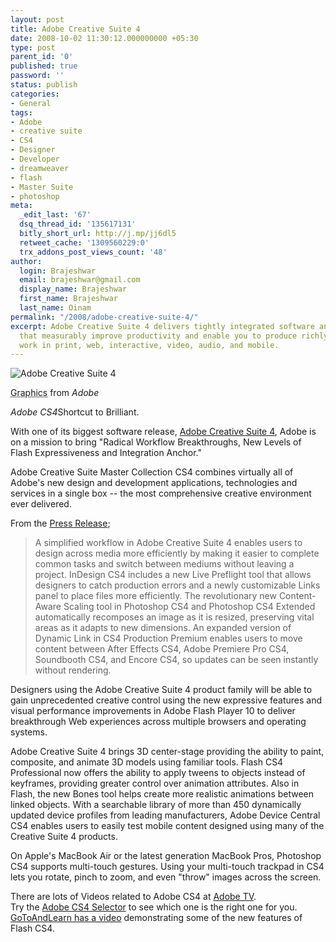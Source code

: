 ```yaml
---
layout: post
title: Adobe Creative Suite 4
date: 2008-10-02 11:30:12.000000000 +05:30
type: post
parent_id: '0'
published: true
password: ''
status: publish
categories:
- General
tags:
- Adobe
- creative suite
- CS4
- Designer
- Developer
- dreamweaver
- flash
- Master Suite
- photoshop
meta:
  _edit_last: '67'
  dsq_thread_id: '135617131'
  bitly_short_url: http://j.mp/jj6dl5
  retweet_cache: '1309560229:0'
  trx_addons_post_views_count: '48'
author:
  login: Brajeshwar
  email: brajeshwar@gmail.com
  display_name: Brajeshwar
  first_name: Brajeshwar
  last_name: Oinam
permalink: "/2008/adobe-creative-suite-4/"
excerpt: Adobe Creative Suite 4 delivers tightly integrated software and services
  that measurably improve productivity and enable you to produce richly expressive
  work in print, web, interactive, video, audio, and mobile.
---
```

<div class="figure"><img src="{{ site.baseurl }}/assets/2008/10/adobe-cs4.jpg" alt="Adobe Creative Suite 4" />
<p class="credit"><abbr class="type" title="Graphics">Graphics</abbr> from <cite>Adobe</cite></p>
<p class="caption"><em class="title">Adobe CS4</em>Shortcut to Brilliant.</p>
</div>
<p><!--more-->With one of its biggest software release, <a href="http://www.adobe.com/products/creativesuite/suiteselector/">Adobe Creative Suite 4</a>, Adobe is on a mission to bring "Radical Workflow Breakthroughs, New Levels of Flash Expressiveness and Integration Anchor."</p>
<p>Adobe Creative Suite Master Collection CS4 combines virtually all of Adobe's new design and development applications, technologies and services in a single box -- the most comprehensive creative environment ever delivered.</p>
<p>From the <a href="http://www.adobe.com/aboutadobe/pressroom/pressreleases/200809/092308AdobeCS4Family.html">Press Release</a>;</p>
<blockquote><p>A simplified workflow in Adobe Creative Suite 4 enables users to design across media more efficiently by making it easier to complete common tasks and switch between mediums without leaving a project. InDesign CS4 includes a new Live Preflight tool that allows designers to catch production errors and a newly customizable Links panel to place files more efficiently. The revolutionary new Content-Aware Scaling tool in Photoshop CS4 and Photoshop CS4 Extended automatically recomposes an image as it is resized, preserving vital areas as it adapts to new dimensions. An expanded version of Dynamic Link in CS4 Production Premium enables users to move content between After Effects CS4, Adobe Premiere Pro CS4, Soundbooth CS4, and Encore CS4, so updates can be seen instantly without rendering.</p></blockquote>
<p>Designers using the Adobe Creative Suite 4 product family will be able to gain unprecedented creative control using the new expressive features and visual performance improvements in Adobe Flash Player 10 to deliver breakthrough Web experiences across multiple browsers and operating systems.</p>
<p>Adobe Creative Suite 4 brings 3D center-stage providing the ability to paint, composite, and animate 3D models using familiar tools. Flash CS4 Professional now offers the ability to apply tweens to objects instead of keyframes, providing greater control over animation attributes. Also in Flash, the new Bones tool helps create more realistic animations between linked objects. With a searchable library of more than 450 dynamically updated device profiles from leading manufacturers, Adobe Device Central CS4 enables users to easily test mobile content designed using many of the Creative Suite 4 products.</p>
<p>On Apple's MacBook Air or the latest generation MacBook Pros, Photoshop CS4 supports multi-touch gestures. Using your multi-touch trackpad in CS4 lets you rotate, pinch to zoom, and even "throw" images across the screen.</p>
<p>There are lots of Videos related to Adobe CS4 at <a href="http://tv.adobe.com/">Adobe TV</a>.<br />
Try the <a href="http://www.adobe.com/products/creativesuite/suiteselector/">Adobe CS4 Selector</a> to see which one is the right one for you.<br />
<a href="http://www.gotoandlearn.com/play?id=87">GoToAndLearn has a video</a> demonstrating some of the new features of Flash CS4.</p>
